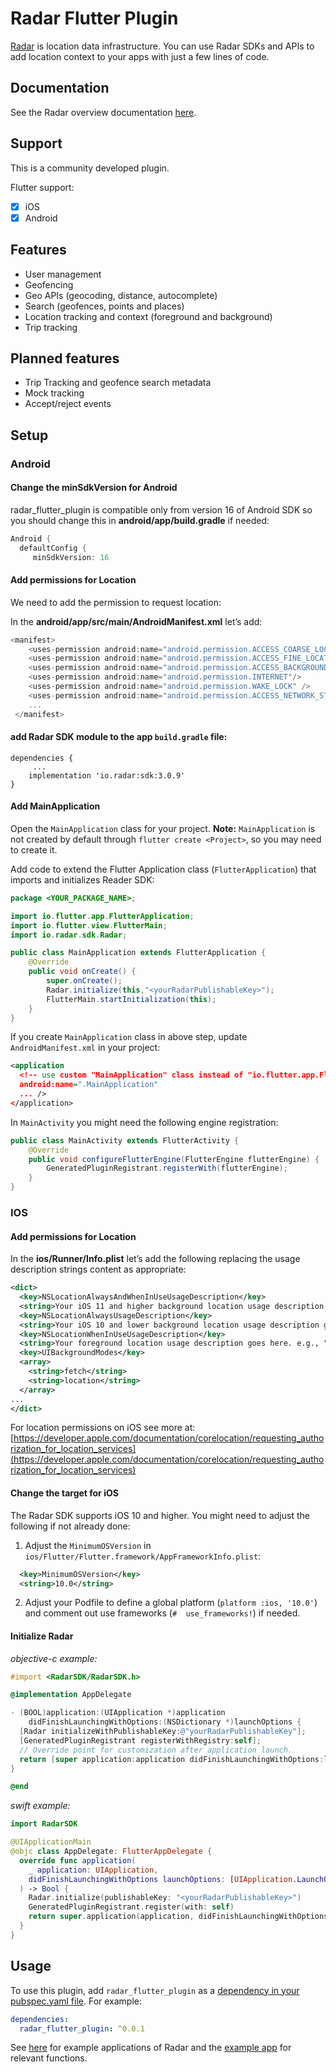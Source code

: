 # Radar Flutter Plugin

[Radar](https://radar.io) is location data infrastructure. You can use Radar SDKs and APIs to add location context to your apps with just a few lines of code.

## Documentation

See the Radar overview documentation [here](https://radar.io/documentation).

## Support

This is a community developed plugin. 

Flutter support:
* [x] iOS
* [x] Android

## Features

* User management
* Geofencing
* Geo APIs (geocoding, distance, autocomplete)
* Search (geofences, points and places)
* Location tracking and context (foreground and background)
* Trip tracking

## Planned features
* Trip Tracking and geofence search metadata
* Mock tracking
* Accept/reject events

## Setup
### Android
#### **Change the minSdkVersion for Android**

radar_flutter_plugin is compatible only from version 16 of Android SDK so you should change this in **android/app/build.gradle** if needed:
```dart
Android {
  defaultConfig {
     minSdkVersion: 16
```
#### **Add permissions for Location**
We need to add the permission to request location:

In the **android/app/src/main/AndroidManifest.xml** let’s add:

```dart 
<manifest>
    <uses-permission android:name="android.permission.ACCESS_COARSE_LOCATION"/>
    <uses-permission android:name="android.permission.ACCESS_FINE_LOCATION"/>
    <uses-permission android:name="android.permission.ACCESS_BACKGROUND_LOCATION"/>
    <uses-permission android:name="android.permission.INTERNET"/>
    <uses-permission android:name="android.permission.WAKE_LOCK" />
    <uses-permission android:name="android.permission.ACCESS_NETWORK_STATE"/>
    ...
 </manifest>
```

#### add Radar SDK module to the app `build.gradle` file:

```
dependencies {
     ...
    implementation 'io.radar:sdk:3.0.9'
}
```

#### **Add MainApplication**
 Open the `MainApplication` class for your project. **Note:** `MainApplication`
is not created by default through `flutter create <Project>`, so you may need to create it. 

Add code to extend the Flutter Application class
(`FlutterApplication`) that imports and initializes Reader SDK:

```java
package <YOUR_PACKAGE_NAME>;

import io.flutter.app.FlutterApplication;
import io.flutter.view.FlutterMain;
import io.radar.sdk.Radar;

public class MainApplication extends FlutterApplication {
    @Override
    public void onCreate() {
        super.onCreate();
        Radar.initialize(this,"<yourRadarPublishableKey>");
        FlutterMain.startInitialization(this);
    }
}
```

If you create `MainApplication` class in above step, update `AndroidManifest.xml` in your project:

```xml
<application
  <!-- use custom "MainApplication" class instead of "io.flutter.app.FlutterApplication" -->
  android:name=".MainApplication" 
  ... />
</application>
```

In `MainActivity` you might need the following engine registration:
```java
public class MainActivity extends FlutterActivity {
    @Override
    public void configureFlutterEngine(FlutterEngine flutterEngine) {
        GeneratedPluginRegistrant.registerWith(flutterEngine);
    }
}
```

### **IOS**

#### **Add permissions for Location**
In the **ios/Runner/Info.plist** let’s add the following replacing the usage description strings content as appropriate:

```xml
<dict>  
  <key>NSLocationAlwaysAndWhenInUseUsageDescription</key>
  <string>Your iOS 11 and higher background location usage description goes here. e.g., "This app uses your location in the background to recommend places nearby."</string>
  <key>NSLocationAlwaysUsageDescription</key>
  <string>Your iOS 10 and lower background location usage description goes here. e.g., "This app uses your location in the background to recommend places nearby."</string>
  <key>NSLocationWhenInUseUsageDescription</key>
  <string>Your foreground location usage description goes here. e.g., "This app uses your location in the foreground to recommend places nearby."</string>
  <key>UIBackgroundModes</key>
  <array>
    <string>fetch</string>
    <string>location</string>
  </array>
...
</dict>
```

For location permissions on iOS see more at: [https://developer.apple.com/documentation/corelocation/requesting_authorization_for_location_services](https://developer.apple.com/documentation/corelocation/requesting_authorization_for_location_services)


#### **Change the target for iOS**

The Radar SDK supports iOS 10 and higher. You might need to adjust the following if not already done:

1. Adjust the `MinimumOSVersion` in `ios/Flutter/Flutter.framework/AppFrameworkInfo.plist`:

```xml
  <key>MinimumOSVersion</key>
  <string>10.0</string>
```

2. Adjust your Podfile to define a global platform (`platform :ios, '10.0'`) and comment out use frameworks (`#  use_frameworks!`) if needed.

#### **Initialize Radar**

_objective-c example:_

```objective-c
#import <RadarSDK/RadarSDK.h>

@implementation AppDelegate

- (BOOL)application:(UIApplication *)application
    didFinishLaunchingWithOptions:(NSDictionary *)launchOptions {
  [Radar initializeWithPublishableKey:@"yourRadarPublishableKey"];
  [GeneratedPluginRegistrant registerWithRegistry:self];
  // Override point for customization after application launch.
  return [super application:application didFinishLaunchingWithOptions:launchOptions];
}

@end
```

_swift example:_

```swift
import RadarSDK

@UIApplicationMain
@objc class AppDelegate: FlutterAppDelegate {
  override func application(
    _ application: UIApplication,
    didFinishLaunchingWithOptions launchOptions: [UIApplication.LaunchOptionsKey: Any]?
  ) -> Bool {
    Radar.initialize(publishableKey: "<yourRadarPublishableKey>")
    GeneratedPluginRegistrant.register(with: self)
    return super.application(application, didFinishLaunchingWithOptions: launchOptions)
  }
}
```

## Usage
To use this plugin, add `radar_flutter_plugin` as a [dependency in your pubspec.yaml file](https://flutter.io/platform-plugins/). For example:

```yaml
dependencies:
  radar_flutter_plugin: ^0.0.1
```

See [here](https://radar.io/documentation/tutorials) for example applications of Radar and the [example app](https://github.com/brettguenther/radar_flutter_plugin/tree/main/example) for relevant functions.

